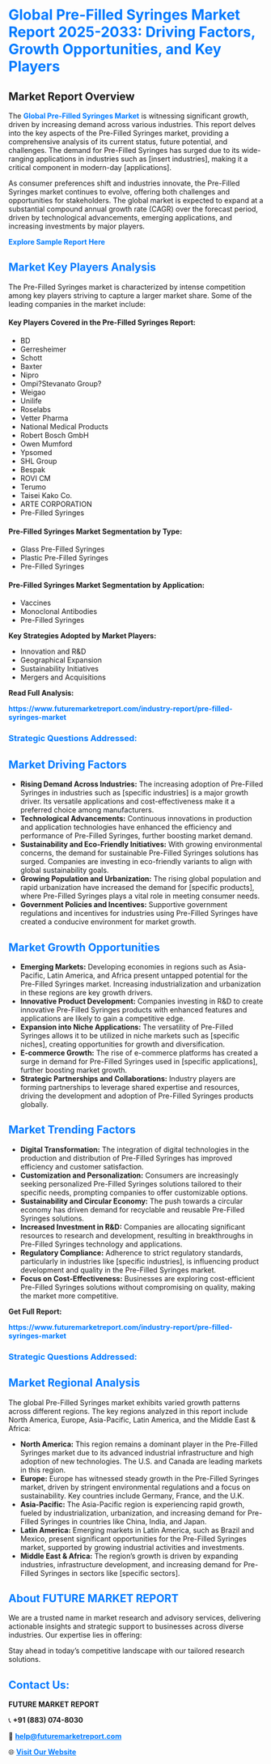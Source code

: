 <h1 style="color: #007BFF;">Global Pre-Filled Syringes Market Report 2025-2033: Driving Factors, Growth Opportunities, and Key Players</h1>

<section id="overview">
<h2>Market Report Overview</h2>
<p>The <a href="https://www.futuremarketreport.com/industry-report/pre-filled-syringes-market" style="color: #007BFF; text-decoration: none;"><strong>Global Pre-Filled Syringes Market</strong></a> is witnessing significant growth, driven by increasing demand across various industries. This report delves into the key aspects of the Pre-Filled Syringes market, providing a comprehensive analysis of its current status, future potential, and challenges. The demand for Pre-Filled Syringes has surged due to its wide-ranging applications in industries such as [insert industries], making it a critical component in modern-day [applications].</p>
<p>As consumer preferences shift and industries innovate, the Pre-Filled Syringes market continues to evolve, offering both challenges and opportunities for stakeholders. The global market is expected to expand at a substantial compound annual growth rate (CAGR) over the forecast period, driven by technological advancements, emerging applications, and increasing investments by major players.</p>
</section>

<section id="overview">
<p><a href="https://www.futuremarketreport.com/request-sample/reportId=101396" style="color: #007BFF; text-decoration: none;"><strong>Explore Sample Report Here</strong></a></p>
</section>

<section id="key-players">
<h2 style="color: #007BFF;">Market Key Players Analysis</h2>
<p>The Pre-Filled Syringes market is characterized by intense competition among key players striving to capture a larger market share. Some of the leading companies in the market include:</p>
<h4>Key Players Covered in the Pre-Filled Syringes Report:</h4>
<ul><li>BD</li><li>Gerresheimer</li><li>Schott</li><li>Baxter</li><li>Nipro</li><li>Ompi?Stevanato Group?</li><li>Weigao</li><li>Unilife</li><li>Roselabs</li><li>Vetter Pharma</li><li>National Medical Products</li><li>Robert Bosch GmbH</li><li>Owen Mumford</li><li>Ypsomed</li><li>SHL Group</li><li>Bespak</li><li>ROVI CM</li><li>Terumo</li><li>Taisei Kako Co.</li><li>ARTE CORPORATION</li><li>Pre-Filled Syringes</li></ul>
<h4>Pre-Filled Syringes Market Segmentation by Type:</h4>
<ul><li>Glass Pre-Filled Syringes</li><li>Plastic Pre-Filled Syringes</li><li>Pre-Filled Syringes</li></ul>

<h4>Pre-Filled Syringes Market Segmentation by Application:</h4>
<ul><li>Vaccines</li><li>Monoclonal Antibodies</li><li>Pre-Filled Syringes</li></ul>
<p><strong>Key Strategies Adopted by Market Players:</strong></p>
<ul>
<li>Innovation and R&D</li>
<li>Geographical Expansion</li>
<li>Sustainability Initiatives</li>
<li>Mergers and Acquisitions</li>
</ul>
</section>

<section>
<p><strong>Read Full Analysis: </strong></p><a href="https://www.futuremarketreport.com/industry-report/pre-filled-syringes-market" style="color: #007BFF; text-decoration: none;"><strong>https://www.futuremarketreport.com/industry-report/pre-filled-syringes-market</strong></a>
<h3 style="color: #007BFF;">Strategic Questions Addressed:</h3>
</section>

<section id="driving-factors">
<h2 style="color: #007BFF;">Market Driving Factors</h2>
<ul>
<li><strong>Rising Demand Across Industries:</strong> The increasing adoption of Pre-Filled Syringes in industries such as [specific industries] is a major growth driver. Its versatile applications and cost-effectiveness make it a preferred choice among manufacturers.</li>
<li><strong>Technological Advancements:</strong> Continuous innovations in production and application technologies have enhanced the efficiency and performance of Pre-Filled Syringes, further boosting market demand.</li>
<li><strong>Sustainability and Eco-Friendly Initiatives:</strong> With growing environmental concerns, the demand for sustainable Pre-Filled Syringes solutions has surged. Companies are investing in eco-friendly variants to align with global sustainability goals.</li>
<li><strong>Growing Population and Urbanization:</strong> The rising global population and rapid urbanization have increased the demand for [specific products], where Pre-Filled Syringes plays a vital role in meeting consumer needs.</li>
<li><strong>Government Policies and Incentives:</strong> Supportive government regulations and incentives for industries using Pre-Filled Syringes have created a conducive environment for market growth.</li>
</ul>
</section>

<section id="growth-opportunities">
<h2 style="color: #007BFF;">Market Growth Opportunities</h2>
<ul>
<li><strong>Emerging Markets:</strong> Developing economies in regions such as Asia-Pacific, Latin America, and Africa present untapped potential for the Pre-Filled Syringes market. Increasing industrialization and urbanization in these regions are key growth drivers.</li>
<li><strong>Innovative Product Development:</strong> Companies investing in R&D to create innovative Pre-Filled Syringes products with enhanced features and applications are likely to gain a competitive edge.</li>
<li><strong>Expansion into Niche Applications:</strong> The versatility of Pre-Filled Syringes allows it to be utilized in niche markets such as [specific niches], creating opportunities for growth and diversification.</li>
<li><strong>E-commerce Growth:</strong> The rise of e-commerce platforms has created a surge in demand for Pre-Filled Syringes used in [specific applications], further boosting market growth.</li>
<li><strong>Strategic Partnerships and Collaborations:</strong> Industry players are forming partnerships to leverage shared expertise and resources, driving the development and adoption of Pre-Filled Syringes products globally.</li>
</ul>
</section>

<section id="trending-factors">
<h2 style="color: #007BFF;">Market Trending Factors</h2>
<ul>
<li><strong>Digital Transformation:</strong> The integration of digital technologies in the production and distribution of Pre-Filled Syringes has improved efficiency and customer satisfaction.</li>
<li><strong>Customization and Personalization:</strong> Consumers are increasingly seeking personalized Pre-Filled Syringes solutions tailored to their specific needs, prompting companies to offer customizable options.</li>
<li><strong>Sustainability and Circular Economy:</strong> The push towards a circular economy has driven demand for recyclable and reusable Pre-Filled Syringes solutions.</li>
<li><strong>Increased Investment in R&D:</strong> Companies are allocating significant resources to research and development, resulting in breakthroughs in Pre-Filled Syringes technology and applications.</li>
<li><strong>Regulatory Compliance:</strong> Adherence to strict regulatory standards, particularly in industries like [specific industries], is influencing product development and quality in the Pre-Filled Syringes market.</li>
<li><strong>Focus on Cost-Effectiveness:</strong> Businesses are exploring cost-efficient Pre-Filled Syringes solutions without compromising on quality, making the market more competitive.</li>
</ul>
</section>

<section>
<p><strong>Get Full Report: </strong></p><a href="https://www.futuremarketreport.com/industry-report/pre-filled-syringes-market" style="color: #007BFF; text-decoration: none;"><strong>https://www.futuremarketreport.com/industry-report/pre-filled-syringes-market</strong></a>
<h3 style="color: #007BFF;">Strategic Questions Addressed:</h3>
</section>


<section id="regional-analysis">
<h2 style="color: #007BFF;">Market Regional Analysis</h2>
<p>The global Pre-Filled Syringes market exhibits varied growth patterns across different regions. The key regions analyzed in this report include North America, Europe, Asia-Pacific, Latin America, and the Middle East & Africa:</p>
<ul>
<li><strong>North America:</strong> This region remains a dominant player in the Pre-Filled Syringes market due to its advanced industrial infrastructure and high adoption of new technologies. The U.S. and Canada are leading markets in this region.</li>
<li><strong>Europe:</strong> Europe has witnessed steady growth in the Pre-Filled Syringes market, driven by stringent environmental regulations and a focus on sustainability. Key countries include Germany, France, and the U.K.</li>
<li><strong>Asia-Pacific:</strong> The Asia-Pacific region is experiencing rapid growth, fueled by industrialization, urbanization, and increasing demand for Pre-Filled Syringes in countries like China, India, and Japan.</li>
<li><strong>Latin America:</strong> Emerging markets in Latin America, such as Brazil and Mexico, present significant opportunities for the Pre-Filled Syringes market, supported by growing industrial activities and investments.</li>
<li><strong>Middle East & Africa:</strong> The region’s growth is driven by expanding industries, infrastructure development, and increasing demand for Pre-Filled Syringes in sectors like [specific sectors].</li>
</ul>
</section>

<footer>
<h2 style="color: #007BFF;">About FUTURE MARKET REPORT</h2>
<p>We are a trusted name in market research and advisory services, delivering actionable insights and strategic support to businesses across diverse industries. Our expertise lies in offering:</p>

<p>Stay ahead in today’s competitive landscape with our tailored research solutions.</p>

<h2 style="color: #007BFF;">Contact Us:</h2>
<p><strong>FUTURE MARKET REPORT</strong></p>
<p>📞 <strong>+91 (883) 074-8030</strong></p>
<p>📧 <strong><a href="mailto:help@futuremarketreport.com" style="color: #007BFF;">help@futuremarketreport.com</a></strong></p>
<p>🌐 <strong><a href="https://www.futuremarketreport.com/" style="color: #007BFF;">Visit Our Website</a></strong></p>
</footer>